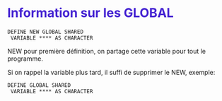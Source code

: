 # <span style="color: #4523d2">Information sur les GLOBAL</span> #

```
DEFINE NEW GLOBAL SHARED
 VARIABLE **** AS CHARACTER
```
NEW pour première définition, on partage cette variable pour tout le programme.  

Si on rappel la variable plus tard, il suffi de supprimer le NEW, exemple:  
```
DEFINE GLOBAL SHARED
 VARIABLE **** AS CHARACTER
```
